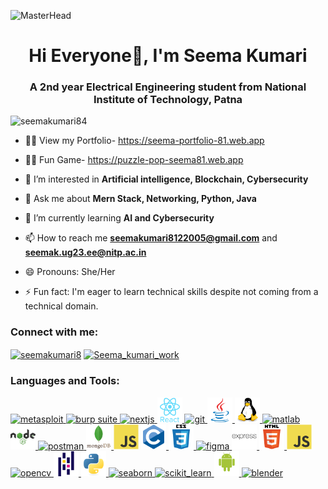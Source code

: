 ![MasterHead](https://www.unite.ai/wp-content/uploads/2023/10/DALL%C2%B7E-2023-10-14-15.26.46-Illustration-of-a-hacker-in-a-dark-room-sitting-at-a-computer-desk-with-multiple-screens.-The-main-screen-displays-a-digital-interface-of-a-language-.png)

<h1 align="center">Hi Everyone👋, I'm Seema Kumari </h1>

<h3 align="center">A 2nd year Electrical Engineering student from National Institute of Technology, Patna</h3>
<p align="left"> <img src="https://komarev.com/ghpvc/?username=seemakumari84&label=Profile%20views&color=0e75b6&style=flat" alt="seemakumari84" /> </p>


- 👨‍💻 View my Portfolio- https://seema-portfolio-81.web.app

- 👨‍💻 Fun Game- https://puzzle-pop-seema81.web.app
  
- 👀 I’m interested in **Artificial intelligence, Blockchain, Cybersecurity**
  
- 💬 Ask me about **Mern Stack, Networking, Python, Java**

- 🌱 I’m currently learning <strong>AI and Cybersecurity</strong>

- 📫 How to reach me **seemakumari8122005@gmail.com** and **seemak.ug23.ee@nitp.ac.in**

- 😄 Pronouns: She/Her

- ⚡ Fun fact: I'm eager to learn technical skills despite not coming from a technical domain.
 
<h3 align="left">Connect with me:</h3>
<p align="left">
<a href="https://linkedin.com/in/seemakumari8" target="blank"><img align="center" src="https://raw.githubusercontent.com/rahuldkjain/github-profile-readme-generator/master/src/images/icons/Social/linked-in-alt.svg" alt="seemakumari8" height="30" width="40" /></a>
<a href="https://leetcode.com/u/Seema_Kumari1/" target="blank"><img align="center" src="https://raw.githubusercontent.com/rahuldkjain/github-profile-readme-generator/master/src/images/icons/Social/leet-code.svg" alt="Seema_kumari_work" height="30" width="40" /></a>
</p>

<h3 align="left">Languages and Tools:</h3>
<p align="left"> <a href="https://www.metasploit.com/" target="_blank" rel="noreferrer"> <img src="https://encrypted-tbn0.gstatic.com/images?q=tbn:ANd9GcRB7jptWcSX5cJiG1GEbSa1I3pOL5rfskaJBw&s" alt="metasploit" width="40" height="40"/> </a>
  <a href="https://portswigger.net/burp" target="_blank" rel="noreferrer"> <img src="https://pbs.twimg.com/profile_images/1301882562323927042/gc1CWg37_400x400.jpg" alt="burp suite" width="40" height="40"/> </a>
   <a href="https://nextjs.org/" target="_blank" rel="noreferrer"> <img src="https://cdn.worldvectorlogo.com/logos/nextjs-2.svg" alt="nextjs" width="40" height="40"/> </a>
  <a href="https://reactjs.org/" target="_blank" rel="noreferrer"> 
        <img src="https://raw.githubusercontent.com/devicons/devicon/master/icons/react/react-original-wordmark.svg" alt="react" width="40" height="40"/> 
    </a> <a href="https://git-scm.com/" target="_blank" rel="noreferrer"> 
        <img src="https://www.vectorlogo.zone/logos/git-scm/git-scm-icon.svg" alt="git" width="40" height="40"/> 
    </a>   <a href="https://www.java.com" target="_blank" rel="noreferrer"> 
        <img src="https://raw.githubusercontent.com/devicons/devicon/master/icons/java/java-original.svg" alt="java" width="40" height="40"/> 
    </a> <a href="https://developer.mozilla.org/en-US/docs/Web/JavaScript" target="_blank" rel="noreferrer">   <a href="https://www.linux.org/" target="_blank" rel="noreferrer"> 
        <img src="https://raw.githubusercontent.com/devicons/devicon/master/icons/linux/linux-original.svg" alt="linux" width="40" height="40"/> 
    </a>   <a href="https://www.mathworks.com/" target="_blank" rel="noreferrer"> 
        <img src="https://upload.wikimedia.org/wikipedia/commons/2/21/Matlab_Logo.png" alt="matlab" width="40" height="40"/> 
    </a>   <a href="https://nodejs.org" target="_blank" rel="noreferrer"> 
        <img src="https://raw.githubusercontent.com/devicons/devicon/master/icons/nodejs/nodejs-original-wordmark.svg" alt="nodejs" width="40" height="40"/> 
    </a> 
    <a href="https://postman.com" target="_blank" rel="noreferrer"> 
        <img src="https://www.vectorlogo.zone/logos/getpostman/getpostman-icon.svg" alt="postman" width="40" height="40"/> 
    </a> 
  <a href="https://www.mongodb.com/" target="_blank" rel="noreferrer"> 
        <img src="https://raw.githubusercontent.com/devicons/devicon/master/icons/mongodb/mongodb-original-wordmark.svg" alt="mongodb" width="40" height="40"/> 
    </a> 
        <img src="https://raw.githubusercontent.com/devicons/devicon/master/icons/javascript/javascript-original.svg" alt="javascript" width="40" height="40"/> 
    </a> 
  <a href="https://www.cprogramming.com/" target="_blank" rel="noreferrer"> <img src="https://raw.githubusercontent.com/devicons/devicon/master/icons/c/c-original.svg" alt="c" width="40" height="40"/> </a>  <a href="https://www.w3schools.com/css/" target="_blank" rel="noreferrer"> <img src="https://raw.githubusercontent.com/devicons/devicon/master/icons/css3/css3-original-wordmark.svg" alt="css3" width="40" height="40"/> </a> <a href="https://www.figma.com/" target="_blank" rel="noreferrer"> 
        <img src="https://www.vectorlogo.zone/logos/figma/figma-icon.svg" alt="figma" width="40" height="40"/> 
    </a>  <a href="https://expressjs.com" target="_blank" rel="noreferrer"> 
        <img src="https://raw.githubusercontent.com/devicons/devicon/master/icons/express/express-original-wordmark.svg" alt="express" width="40" height="40"/> 
    </a> <a href="https://www.w3.org/html/" target="_blank" rel="noreferrer"> <img src="https://raw.githubusercontent.com/devicons/devicon/master/icons/html5/html5-original-wordmark.svg" alt="html5" width="40" height="40"/> </a> <a href="https://developer.mozilla.org/en-US/docs/Web/JavaScript" target="_blank" rel="noreferrer"> <img src="https://raw.githubusercontent.com/devicons/devicon/master/icons/javascript/javascript-original.svg" alt="javascript" width="40" height="40"/> </a>  <a href="https://opencv.org/" target="_blank" rel="noreferrer"> <img src="https://www.vectorlogo.zone/logos/opencv/opencv-icon.svg" alt="opencv" width="40" height="40"/> </a> <a href="https://pandas.pydata.org/" target="_blank" rel="noreferrer"> <img src="https://raw.githubusercontent.com/devicons/devicon/2ae2a900d2f041da66e950e4d48052658d850630/icons/pandas/pandas-original.svg" alt="pandas" width="40" height="40"/> </a> <a href="https://www.python.org" target="_blank" rel="noreferrer"> <img src="https://raw.githubusercontent.com/devicons/devicon/master/icons/python/python-original.svg" alt="python" width="40" height="40"/> </a> <a href="https://seaborn.pydata.org/" target="_blank" rel="noreferrer"> <img src="https://seaborn.pydata.org/_images/logo-mark-lightbg.svg" alt="seaborn" width="40" height="40"/> </a> <a href="https://scikit-learn.org/" target="_blank" rel="noreferrer"> <img src="https://upload.wikimedia.org/wikipedia/commons/0/05/Scikit_learn_logo_small.svg" alt="scikit_learn" width="40" height="40"/> </a>    <a href="https://developer.android.com" target="_blank" rel="noreferrer"> 
        <img src="https://raw.githubusercontent.com/devicons/devicon/master/icons/android/android-original-wordmark.svg" alt="android" width="40" height="40"/> 
    </a> <a href="https://www.blender.org/" target="_blank" rel="noreferrer"> 
        <img src="https://download.blender.org/branding/community/blender_community_badge_white.svg" alt="blender" width="40" height="40"/> 
    </a> 
     </p>
